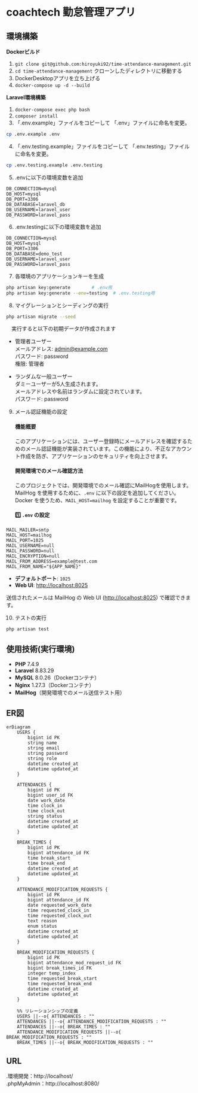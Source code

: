 # coachtech 勤怠管理アプリ

## 環境構築
**Dockerビルド**
1. `git clone git@github.com:hiroyuki92/time-attendance-management.git`
2. `cd time-attendance-management`     クローンしたディレクトリに移動する
3. DockerDesktopアプリを立ち上げる
4. `docker-compose up -d --build`

**Laravel環境構築**
1. `docker-compose exec php bash`
2. `composer install`
3. 「.env.example」ファイルをコピーして 「.env」ファイルに命名を変更。
```bash
cp .env.example .env
```
4. 「.env.testing.example」ファイルをコピーして 「.env.testing」ファイルに命名を変更。
```bash
cp .env.testing.example .env.testing
```
5. .envに以下の環境変数を追加
``` text
DB_CONNECTION=mysql
DB_HOST=mysql
DB_PORT=3306
DB_DATABASE=laravel_db
DB_USERNAME=laravel_user
DB_PASSWORD=laravel_pass
```
6. .env.testingに以下の環境変数を追加
``` text
DB_CONNECTION=mysql
DB_HOST=mysql
DB_PORT=3306
DB_DATABASE=demo_test
DB_USERNAME=laravel_user
DB_PASSWORD=laravel_pass
```
7. 各環境のアプリケーションキーを生成
``` bash
php artisan key:generate        # .env用
php artisan key:generate --env=testing  # .env.testing用
```

8. マイグレーションとシーディングの実行
``` bash
php artisan migrate --seed
```  
　実行すると以下の初期データが作成されます  
  - 管理者ユーザー  
	メールアドレス: admin@example.com  
	パスワード: password  
	権限: 管理者  
 
  - ランダムな一般ユーザー  
	ダミーユーザーが5人生成されます。  
	メールアドレスや名前はランダムに設定されています。  
	パスワード: password  

9. メール認証機能の設定  
    #### 機能概要
	このアプリケーションには、ユーザー登録時にメールアドレスを確認するためのメール認証機能が実装されています。この機能により、不正なアカウント作成を防ぎ、アプリケーションのセキュリティを向上させます。
    #### 開発環境でのメール確認方法
	このプロジェクトでは、開発環境でのメール確認にMailHogを使用します。
	MailHog を使用するために、`.env` に以下の設定を追加してください。
	Docker を使うため、`MAIL_HOST=mailhog` を設定することが重要です。
	#### **1️⃣ `.env` の設定**
```text
MAIL_MAILER=smtp
MAIL_HOST=mailhog
MAIL_PORT=1025
MAIL_USERNAME=null
MAIL_PASSWORD=null
MAIL_ENCRYPTION=null
MAIL_FROM_ADDRESS=example@test.com
MAIL_FROM_NAME="${APP_NAME}"
```

- **デフォルトポート**: `1025`
- **Web UI**: [http://localhost:8025](http://localhost:8025)  

送信されたメールは MailHog の Web UI ([http://localhost:8025](http://localhost:8025)) で確認できます。



   
10. テストの実行
``` bash
php artisan test
```

## 使用技術(実行環境)
- **PHP** 7.4.9
- **Laravel** 8.83.29
- **MySQL** 8.0.26（Dockerコンテナ）
- **Nginx** 1.27.3（Dockerコンテナ）
- **MailHog**（開発環境でのメール送信テスト用）

## ER図
```mermaid
erDiagram
    USERS {
        bigint id PK
        string name
        string email
        string password
        string role
        datetime created_at
        datetime updated_at
    }
    
    ATTENDANCES {
        bigint id PK
        bigint user_id FK
        date work_date
        time clock_in
        time clock_out
        string status
        datetime created_at
        datetime updated_at
    }
    
    BREAK_TIMES {
        bigint id PK
        bigint attendance_id FK
        time break_start
        time break_end
        datetime created_at
        datetime updated_at
    }
    
    ATTENDANCE_MODIFICATION_REQUESTS {
        bigint id PK
        bigint attendance_id FK
        date requested_work_date
        time requested_clock_in
        time requested_clock_out
        text reason
        enum status
        datetime created_at
        datetime updated_at
    }
    
    BREAK_MODIFICATION_REQUESTS {
        bigint id PK
        bigint attendance_mod_request_id FK
        bigint break_times_id FK
        integer temp_index
        time requested_break_start
        time requested_break_end
        datetime created_at
        datetime updated_at
    }
    
    %% リレーションシップの定義
    USERS ||--o{ ATTENDANCES : ""
    ATTENDANCES ||--o{ ATTENDANCE_MODIFICATION_REQUESTS : ""
    ATTENDANCES ||--o{ BREAK_TIMES : ""
    ATTENDANCE_MODIFICATION_REQUESTS ||--o{ BREAK_MODIFICATION_REQUESTS : ""
    BREAK_TIMES ||--o{ BREAK_MODIFICATION_REQUESTS : ""

```

## URL
.環境開発：http://localhost/  
.phpMyAdmin：http://localhost:8080/
